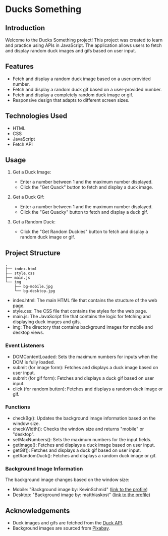 # Ducks Something

## Introduction

Welcome to the Ducks Something project! This project was created to learn and practice using APIs in JavaScript. The application allows users to fetch and display random duck images and gifs based on user input.

## Features
- Fetch and display a random duck image based on a user-provided number.
- Fetch and display a random duck gif based on a user-provided number.
- Fetch and display a completely random duck image or gif.
- Responsive design that adapts to different screen sizes.

## Technologies Used
- HTML
- CSS
- JavaScript
- Fetch API

## Usage
1. Get a Duck Image:
    - Enter a number between 1 and the maximum number displayed.
    - Click the "Get Quack" button to fetch and display a duck image.

2. Get a Duck Gif:
    - Enter a number between 1 and the maximum number displayed.
    - Click the "Get Quacky" button to fetch and display a duck gif.

3. Get a Random Duck:
    - Click the "Get Random Duckies" button to fetch and display a random duck image or gif.

## Project Structure
```
.
├── index.html
├── style.css
├── main.js
└── img
    ├── bg-mobile.jpg
    └── bg-desktop.jpg
```
- index.html: The main HTML file that contains the structure of the web page.
- style.css: The CSS file that contains the styles for the web page.
- main.js: The JavaScript file that contains the logic for fetching and displaying duck images and gifs.
- img: The directory that contains background images for mobile and desktop views.

### Event Listeners
- DOMContentLoaded: Sets the maximum numbers for inputs when the DOM is fully loaded.
- submit (for image form): Fetches and displays a duck image based on user input.
- submit (for gif form): Fetches and displays a duck gif based on user input.
- click (for random button): Fetches and displays a random duck image or gif.

### Functions
- checkBg(): Updates the background image information based on the window size.
- checkWidth(): Checks the window size and returns "mobile" or "desktop".
- setMaxNumbers(): Sets the maximum numbers for the input fields.
- getImage(): Fetches and displays a duck image based on user input.
- getGif(): Fetches and displays a duck gif based on user input.
- getRandomDuck(): Fetches and displays a random duck image or gif.

### Background Image Information
The background image changes based on the window size:
- Mobile: "Background image by: KevinSchmid" ([link to the profile](https://pixabay.com/users/kevinschmid-15711311/))
- Desktop: "Background image by: matthiaskost" ([link to the profile](https://pixabay.com/users/matthiaskost-15902545/))

## Acknowledgements
- Duck images and gifs are fetched from the [Duck API](https://random-d.uk/).
- Background images are sourced from [Pixabay](https://pixabay.com/).